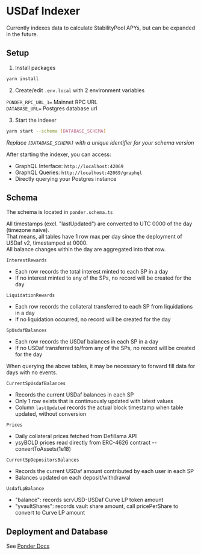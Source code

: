 # USDaf Indexer

Currently indexes data to calculate StabilityPool APYs, but can be expanded in the future.

## Setup

1. Install packages

```bash
yarn install
```

2. Create/edit `.env.local` with 2 environment variables

`PONDER_RPC_URL_1=` Mainnet RPC URL  
`DATABASE_URL=` Postgres database url

3. Start the indexer

```bash
yarn start --schema [DATABASE_SCHEMA]
```

_Replace `[DATABASE_SCHEMA]` with a unique identifier for your schema version_

After starting the indexer, you can access:

- GraphQL Interface: `http://localhost:42069`
- GraphQL Queries: `http://localhost:42069/graphql`
- Directly querying your Postgres instance

## Schema

The schema is located in `ponder.schema.ts`

All timestamps (excl. "lastUpdated") are converted to UTC 0000 of the day (timezone naive).  
That means, all tables have 1 row max per day since the deployment of USDaf v2, timestamped at 0000.  
All balance changes within the day are aggregated into that row.

`InterestRewards`

- Each row records the total interest minted to each SP in a day
- If no interest minted to any of the SPs, no record will be created for the day

`LiquidationRewards`

- Each row records the collateral transferred to each SP from liquidations in a day
- If no liquidation occurred, no record will be created for the day

`SpUsdafBalances`

- Each row records the USDaf balances in each SP in a day
- If no USDaf transferred to/from any of the SPs, no record will be created for the day

When querying the above tables, it may be necessary to forward fill data for days with no events.

`CurrentSpUsdafBalances`

- Records the current USDaf balances in each SP
- Only 1 row exists that is continuously updated with latest values
- Column `lastUpdated` records the actual block timestamp when table updated, without conversion

`Prices`

- Daily collateral prices fetched from Defillama API
- ysyBOLD prices read directly from ERC-4626 contract -- convertToAssets(1e18)

`CurrentSpDepositorsBalances`

- Records the current USDaf amount contributed by each user in each SP
- Balances updated on each deposit/withdrawal

`UsdafLpBalance`

- "balance": records scrvUSD-USDaf Curve LP token amount
- "yvaultShares": records vault share amount, call pricePerShare to convert to Curve LP amount

## Deployment and Database

See [Ponder Docs](https://ponder.sh/docs/production/self-hosting)
